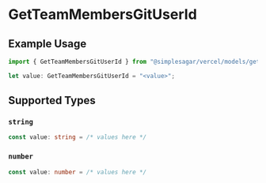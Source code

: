 # GetTeamMembersGitUserId

## Example Usage

```typescript
import { GetTeamMembersGitUserId } from "@simplesagar/vercel/models/getteammembersop.js";

let value: GetTeamMembersGitUserId = "<value>";
```

## Supported Types

### `string`

```typescript
const value: string = /* values here */
```

### `number`

```typescript
const value: number = /* values here */
```

